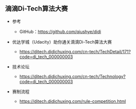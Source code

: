 ## 滴滴Di-Tech算法大赛
- 参考
    - GitHub：https://github.com/qiushye/didi


- 优达学城（Udacity）助你通关滴滴Di-Tech算法大赛
    - https://ditech.didichuxing.com/cn-tech/TechDetail/171?code=di_tech_000000003


- 技术论坛
    - https://ditech.didichuxing.com/cn-tech/Technology?code=di_tech_000000003

- 赛制流程
    - https://ditech.didichuxing.com/rule-competition.html

